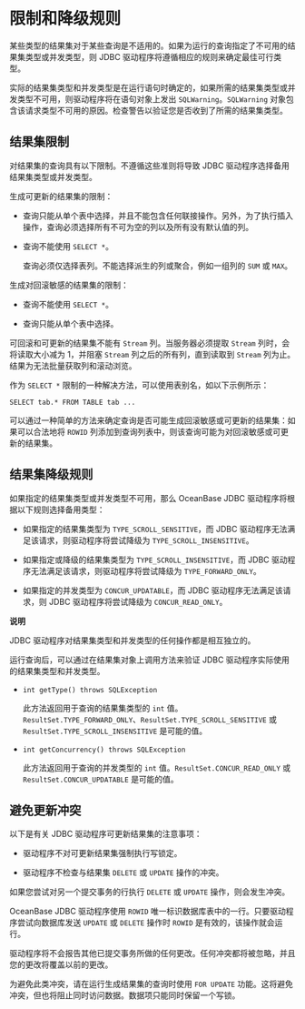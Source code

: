 限制和降级规则 
============================

某些类型的结果集对于某些查询是不适用的。如果为运行的查询指定了不可用的结果集类型或并发类型，则 JDBC 驱动程序将遵循相应的规则来确定最佳可行类型。

实际的结果集类型和并发类型是在运行语句时确定的，如果所需的结果集类型或并发类型不可用，则驱动程序将在语句对象上发出 `SQLWarning`。`SQLWarning` 对象包含该请求类型不可用的原因。检查警告以验证您是否收到了所需的结果集类型。

结果集限制 
-----------------------

对结果集的查询具有以下限制。不遵循这些准则将导致 JDBC 驱动程序选择备用结果集类型或并发类型。

生成可更新的结果集的限制：

* 查询只能从单个表中选择，并且不能包含任何联接操作。另外，为了执行插入操作，查询必须选择所有不可为空的列以及所有没有默认值的列。

  

* 查询不能使用 `SELECT *`。

  查询必须仅选择表列。不能选择派生的列或聚合，例如一组列的 `SUM` 或 `MAX`。
  




生成对回滚敏感的结果集的限制：

* 查询不能使用 `SELECT *`。

  

* 查询只能从单个表中选择。

  




可回滚和可更新的结果集不能有 `Stream` 列。当服务器必须提取 `Stream` 列时，会将读取大小减为 1，并阻塞 `Stream` 列之后的所有列，直到读取到 `Stream` 列为止。结果为无法批量获取列和滚动浏览。 

作为 `SELECT *` 限制的一种解决方法，可以使用表别名，如以下示例所示：

```unknow
SELECT tab.* FROM TABLE tab ...
```



可以通过一种简单的方法来确定查询是否可能生成回滚敏感或可更新的结果集：如果可以合法地将 `ROWID` 列添加到查询列表中，则该查询可能为对回滚敏感或可更新的结果集。

结果集降级规则 
-------------------------

如果指定的结果集类型或并发类型不可用，那么 OceanBase JDBC 驱动程序将根据以下规则选择备用类型：

* 如果指定的结果集类型为 `TYPE_SCROLL_SENSITIVE`，而 JDBC 驱动程序无法满足该请求，则驱动程序将尝试降级为 `TYPE_SCROLL_INSENSITIVE`。

  

* 如果指定或降级的结果集类型为 `TYPE_SCROLL_INSENSITIVE`，而 JDBC 驱动程序无法满足该请求，则驱动程序将尝试降级为 `TYPE_FORWARD_ONLY`。

  

* 如果指定的并发类型为 `CONCUR_UPDATABLE`，而 JDBC 驱动程序无法满足该请求，则 JDBC 驱动程序将尝试降级为 `CONCUR_READ_ONLY`。

  



**说明**



JDBC 驱动程序对结果集类型和并发类型的任何操作都是相互独立的。

运行查询后，可以通过在结果集对象上调用方法来验证 JDBC 驱动程序实际使用的结果集类型和并发类型。

* `int getType() throws SQLException`

  此方法返回用于查询的结果集类型的 `int` 值。`ResultSet.TYPE_FORWARD_ONLY`、`ResultSet.TYPE_SCROLL_SENSITIVE` 或 `ResultSet.TYPE_SCROLL_INSENSITIVE` 是可能的值。
  




<!-- -->

* `int getConcurrency() throws SQLException`

  此方法返回用于查询的并发类型的 `int` 值。`ResultSet.CONCUR_READ_ONLY` 或 `ResultSet.CONCUR_UPDATABLE` 是可能的值。
  




避免更新冲突 
------------------------

以下是有关 JDBC 驱动程序可更新结果集的注意事项：

* 驱动程序不对可更新结果集强制执行写锁定。

  

* 驱动程序不检查与结果集 `DELETE` 或 `UPDATE` 操作的冲突。

  




如果您尝试对另一个提交事务的行执行 `DELETE` 或 `UPDATE` 操作，则会发生冲突。

OceanBase JDBC 驱动程序使用 `ROWID` 唯一标识数据库表中的一行。只要驱动程序尝试向数据库发送 `UPDATE` 或 `DELETE` 操作时 `ROWID` 是有效的，该操作就会运行。

驱动程序将不会报告其他已提交事务所做的任何更改。任何冲突都将被忽略，并且您的更改将覆盖以前的更改。

为避免此类冲突，请在运行生成结果集的查询时使用 `FOR UPDATE` 功能。这将避免冲突，但也将阻止同时访问数据。数据项只能同时保留一个写锁。
